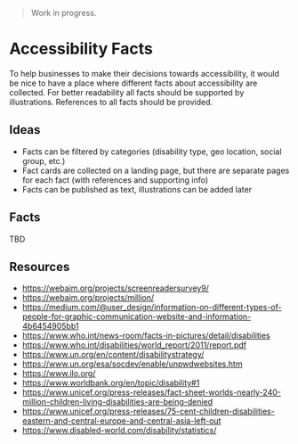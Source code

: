 > Work in progress.

# Accessibility Facts

To help businesses to make their decisions towards accessibility, it would be nice to have a place where different facts about accessibility are collected. For better readability all facts should be supported by illustrations. References to all facts should be provided.

## Ideas

* Facts can be filtered by categories (disability type, geo location, social group, etc.)
* Fact cards are collected on a landing page, but there are separate pages for each fact (with references and supporting info)
* Facts can be published as text, illustrations can be added later

## Facts

TBD

## Resources

* https://webaim.org/projects/screenreadersurvey9/
* https://webaim.org/projects/million/
* https://medium.com/@user_design/information-on-different-types-of-people-for-graphic-communication-website-and-information-4b6454905bb1
* https://www.who.int/news-room/facts-in-pictures/detail/disabilities
* https://www.who.int/disabilities/world_report/2011/report.pdf
* https://www.un.org/en/content/disabilitystrategy/
* https://www.un.org/esa/socdev/enable/unpwdwebsites.htm
* https://www.ilo.org/
* https://www.worldbank.org/en/topic/disability#1
* https://www.unicef.org/press-releases/fact-sheet-worlds-nearly-240-million-children-living-disabilities-are-being-denied
* https://www.unicef.org/press-releases/75-cent-children-disabilities-eastern-and-central-europe-and-central-asia-left-out
* https://www.disabled-world.com/disability/statistics/
